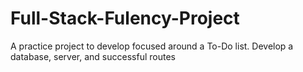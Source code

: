 # Full-Stack-Fulency-Project
A practice project to develop focused around a To-Do list. Develop a database, server, and successful routes
